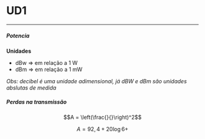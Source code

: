 # UD1
---

##### Potencia

**Unidades**

- dBw => em relação a 1 W
- dBm => em relação a 1 mW

*Obs: decibel é uma unidade adimensional, já dBW e dBm são unidades abslutas de medida*

##### Perdas na transmissão

$$A = \left(\frac{}{}\right)^2$$

$$A = 92,4 + 20\log{6}+$$